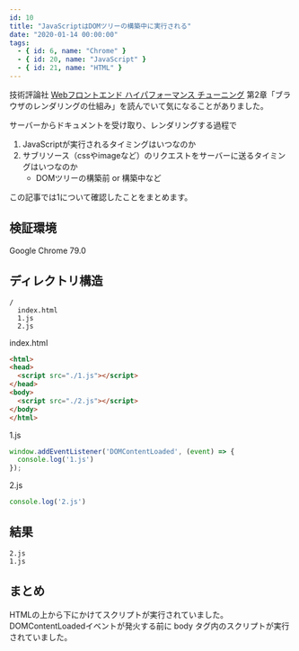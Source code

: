 ```yaml
---
id: 10
title: "JavaScriptはDOMツリーの構築中に実行される"
date: "2020-01-14 00:00:00"
tags:
  - { id: 6, name: "Chrome" }
  - { id: 20, name: "JavaScript" }
  - { id: 21, name: "HTML" }
---
```


技術評論社 [Webフロントエンド ハイパフォーマンス チューニング](https://gihyo.jp/book/2017/978-4-7741-8967-3) 第2章「ブラウザのレンダリングの仕組み」を読んでいて気になることがありました。

<!--more-->

サーバーからドキュメントを受け取り、レンダリングする過程で

1. JavaScriptが実行されるタイミングはいつなのか
2. サブリソース（cssやimageなど）のリクエストをサーバーに送るタイミングはいつなのか
    - DOMツリーの構築前 or 構築中など

この記事では1について確認したことをまとめます。

## 検証環境

Google Chrome 79.0

## ディレクトリ構造

```plaintext
/
  index.html
  1.js
  2.js
```

index.html

```html
<html>
<head>
  <script src="./1.js"></script>
</head>
<body>
  <script src="./2.js"></script>
</body>
</html>
```

1.js

```js
window.addEventListener('DOMContentLoaded', (event) => {
  console.log('1.js')
});
```

2.js

```js
console.log('2.js')
```

## 結果

```plaintext
2.js
1.js
```

## まとめ

HTMLの上から下にかけてスクリプトが実行されていました。DOMContentLoadedイベントが発火する前に body タグ内のスクリプトが実行されていました。
